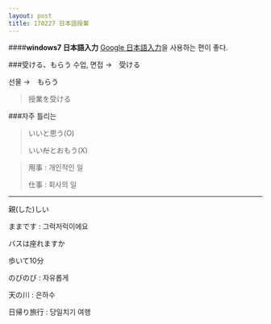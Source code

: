 ```yaml
---
layout: post
title: 170227 日本語授業
---
```



####**windows7 日本語入力**
[Google 日本語入力](http://www.google.co.jp/ime/)을 사용하는 편이 좋다.


###受ける、もらう
수업, 면접 →　受ける

선물 →　もらう
>授業を受ける 

###자주 틀리는
>いいと思う(O)
>
>いい<del>だ</del>とおもう(X)

>用事 : 개인적인 일
>
>仕事 : 회사의 일


----------


親(した)しい

ままです : 그럭저럭이에요

バスは座れますか　

歩いて10分

のびのび : 자유롭게

天の川 : 은하수

日帰り旅行 : 당일치기 여행
